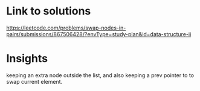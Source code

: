 # Link to solutions
https://leetcode.com/problems/swap-nodes-in-pairs/submissions/867506428/?envType=study-plan&id=data-structure-ii

# Insights
keeping an extra node outside the list, and also keeping a prev pointer to to swap current element.